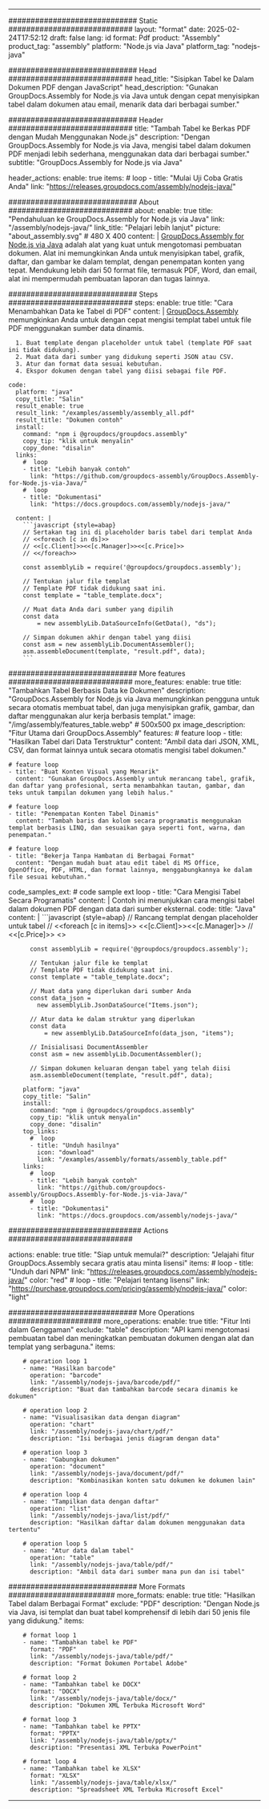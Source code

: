 



---
############################# Static ############################
layout: "format"
date:  2025-02-24T17:52:12
draft: false
lang: id
format: Pdf
product: "Assembly"
product_tag: "assembly"
platform: "Node.js via Java"
platform_tag: "nodejs-java"

############################# Head ############################
head_title: "Sisipkan Tabel ke Dalam Dokumen PDF dengan JavaScript"
head_description: "Gunakan GroupDocs.Assembly for Node.js via Java untuk dengan cepat menyisipkan tabel dalam dokumen atau email, menarik data dari berbagai sumber."

############################# Header ############################
title: "Tambah Tabel ke Berkas PDF dengan Mudah Menggunakan Node.js" 
description: "Dengan GroupDocs.Assembly for Node.js via Java, mengisi tabel dalam dokumen PDF menjadi lebih sederhana, menggunakan data dari berbagai sumber."
subtitle: "GroupDocs.Assembly for Node.js via Java" 

header_actions:
  enable: true
  items:
    #  loop
    - title: "Mulai Uji Coba Gratis Anda"
      link: "https://releases.groupdocs.com/assembly/nodejs-java/"
      
############################# About ############################
about:
    enable: true
    title: "Pendahuluan ke GroupDocs.Assembly for Node.js via Java"
    link: "/assembly/nodejs-java/"
    link_title: "Pelajari lebih lanjut"
    picture: "about_assembly.svg" # 480 X 400
    content: |
       [GroupDocs.Assembly for Node.js via Java](/assembly/nodejs-java/) adalah alat yang kuat untuk mengotomasi pembuatan dokumen. Alat ini memungkinkan Anda untuk menyisipkan tabel, grafik, daftar, dan gambar ke dalam templat, dengan penempatan konten yang tepat. Mendukung lebih dari 50 format file, termasuk PDF, Word, dan email, alat ini mempermudah pembuatan laporan dan tugas lainnya.

############################# Steps ############################
steps:
    enable: true
    title: "Cara Menambahkan Data ke Tabel di PDF"
    content: |
      [GroupDocs.Assembly](/assembly/nodejs-java/) memungkinkan Anda untuk dengan cepat mengisi templat tabel untuk file PDF menggunakan sumber data dinamis.
      
      1. Buat template dengan placeholder untuk tabel (template PDF saat ini tidak didukung).
      2. Muat data dari sumber yang didukung seperti JSON atau CSV.
      3. Atur dan format data sesuai kebutuhan.
      4. Ekspor dokumen dengan tabel yang diisi sebagai file PDF.
   
    code:
      platform: "java"
      copy_title: "Salin"
      result_enable: true
      result_link: "/examples/assembly/assembly_all.pdf"
      result_title: "Dokumen contoh"
      install:
        command: "npm i @groupdocs/groupdocs.assembly"
        copy_tip: "klik untuk menyalin"
        copy_done: "disalin"
      links:
        #  loop
        - title: "Lebih banyak contoh"
          link: "https://github.com/groupdocs-assembly/GroupDocs.Assembly-for-Node.js-via-Java/"
        #  loop
        - title: "Dokumentasi"
          link: "https://docs.groupdocs.com/assembly/nodejs-java/"
          
      content: |
        ```javascript {style=abap}
        // Sertakan tag ini di placeholder baris tabel dari templat Anda
        // <<foreach [c in ds]>>
        // <<[c.Client]>><<[c.Manager]>><<[c.Price]>>
        // <</foreach>>
    
        const assemblyLib = require('@groupdocs/groupdocs.assembly');

        // Tentukan jalur file templat
        // Template PDF tidak didukung saat ini.
        const template = "table_template.docx";

        // Muat data Anda dari sumber yang dipilih
        const data 
            = new assemblyLib.DataSourceInfo(GetData(), "ds");

        // Simpan dokumen akhir dengan tabel yang diisi
        const asm = new assemblyLib.DocumentAssembler();
        asm.assembleDocument(template, "result.pdf", data);
        ```           

############################# More features ############################
more_features:
  enable: true
  title: "Tambahkan Tabel Berbasis Data ke Dokumen"
  description: "GroupDocs.Assembly for Node.js via Java memungkinkan pengguna untuk secara otomatis membuat tabel, dan juga menyisipkan grafik, gambar, dan daftar menggunakan alur kerja berbasis templat."
  image: "/img/assembly/features_table.webp" # 500x500 px
  image_description: "Fitur Utama dari GroupDocs.Assembly"
  features:
    # feature loop
    - title: "Hasilkan Tabel dari Data Terstruktur"
      content: "Ambil data dari JSON, XML, CSV, dan format lainnya untuk secara otomatis mengisi tabel dokumen."

    # feature loop
    - title: "Buat Konten Visual yang Menarik"
      content: "Gunakan GroupDocs.Assembly untuk merancang tabel, grafik, dan daftar yang profesional, serta menambahkan tautan, gambar, dan teks untuk tampilan dokumen yang lebih halus."

    # feature loop
    - title: "Penempatan Konten Tabel Dinamis"
      content: "Tambah baris dan kolom secara programatis menggunakan templat berbasis LINQ, dan sesuaikan gaya seperti font, warna, dan penempatan."

    # feature loop
    - title: "Bekerja Tanpa Hambatan di Berbagai Format"
      content: "Dengan mudah buat atau edit tabel di MS Office, OpenOffice, PDF, HTML, dan format lainnya, menggabungkannya ke dalam file sesuai kebutuhan."
      
  code_samples_ext:
    # code sample ext loop
    - title: "Cara Mengisi Tabel Secara Programatis"
      content: |
        Contoh ini menunjukkan cara mengisi tabel dalam dokumen PDF dengan data dari sumber eksternal.
      code:
        title: "Java"
        content: |
          ```javascript {style=abap}
          // Rancang templat dengan placeholder untuk tabel
          // <<foreach [c in items]>> <<[c.Client]>><<[c.Manager]>>
          //  <<[c.Price]>> <</foreach>>
          
          const assemblyLib = require('@groupdocs/groupdocs.assembly');

          // Tentukan jalur file ke templat
          // Template PDF tidak didukung saat ini.
          const template = "table_template.docx";

          // Muat data yang diperlukan dari sumber Anda
          const data_json = 
            new assemblyLib.JsonDataSource("Items.json");

          // Atur data ke dalam struktur yang diperlukan
          const data 
              = new assemblyLib.DataSourceInfo(data_json, "items");

          // Inisialisasi DocumentAssembler
          const asm = new assemblyLib.DocumentAssembler();

          // Simpan dokumen keluaran dengan tabel yang telah diisi
          asm.assembleDocument(template, "result.pdf", data);
          ```
        platform: "java"
        copy_title: "Salin"
        install:
          command: "npm i @groupdocs/groupdocs.assembly"
          copy_tip: "klik untuk menyalin"
          copy_done: "disalin"
        top_links:
          #  loop
          - title: "Unduh hasilnya"
            icon: "download"
            link: "/examples/assembly/formats/assembly_table.pdf"
        links:
          #  loop
          - title: "Lebih banyak contoh"
            link: "https://github.com/groupdocs-assembly/GroupDocs.Assembly-for-Node.js-via-Java/"
          #  loop
          - title: "Dokumentasi"
            link: "https://docs.groupdocs.com/assembly/nodejs-java/"
            

            


############################## Actions ############################

actions:
  enable: true
  title: "Siap untuk memulai?"
  description: "Jelajahi fitur GroupDocs.Assembly secara gratis atau minta lisensi"
  items:
    #  loop
    - title: "Unduh dari NPM"
      link: "https://releases.groupdocs.com/assembly/nodejs-java/"
      color: "red"
        #  loop
    - title: "Pelajari tentang lisensi"
      link: "https://purchase.groupdocs.com/pricing/assembly/nodejs-java/"
      color: "light"


############################# More Operations #####################
more_operations:
    enable: true
    title: "Fitur Inti dalam Genggaman"
    exclude: "table"
    description: "API kami mengotomasi pembuatan tabel dan meningkatkan pembuatan dokumen dengan alat dan templat yang serbaguna."
    items: 
          
        # operation loop 1
        - name: "Hasilkan barcode"
          operation: "barcode"
          link: "/assembly/nodejs-java/barcode/pdf/"
          description: "Buat dan tambahkan barcode secara dinamis ke dokumen"

        # operation loop 2
        - name: "Visualisasikan data dengan diagram"
          operation: "chart"
          link: "/assembly/nodejs-java/chart/pdf/"
          description: "Isi berbagai jenis diagram dengan data"

        # operation loop 3
        - name: "Gabungkan dokumen"
          operation: "document"
          link: "/assembly/nodejs-java/document/pdf/"
          description: "Kombinasikan konten satu dokumen ke dokumen lain"

        # operation loop 4
        - name: "Tampilkan data dengan daftar"
          operation: "list"
          link: "/assembly/nodejs-java/list/pdf/"
          description: "Hasilkan daftar dalam dokumen menggunakan data tertentu"

        # operation loop 5
        - name: "Atur data dalam tabel"
          operation: "table"
          link: "/assembly/nodejs-java/table/pdf/"
          description: "Ambil data dari sumber mana pun dan isi tabel"
         
          
############################# More Formats ########################
more_formats:
    enable: true
    title: "Hasilkan Tabel dalam Berbagai Format"
    exclude: "PDF"
    description: "Dengan Node.js via Java, isi templat dan buat tabel komprehensif di lebih dari 50 jenis file yang didukung."
    items: 
          
        # format loop 1
        - name: "Tambahkan tabel ke PDF"
          format: "PDF"
          link: "/assembly/nodejs-java/table/pdf/"
          description: "Format Dokumen Portabel Adobe"
          
        # format loop 2
        - name: "Tambahkan tabel ke DOCX"
          format: "DOCX"
          link: "/assembly/nodejs-java/table/docx/"
          description: "Dokumen XML Terbuka Microsoft Word"
          
        # format loop 3
        - name: "Tambahkan tabel ke PPTX"
          format: "PPTX"
          link: "/assembly/nodejs-java/table/pptx/"
          description: "Presentasi XML Terbuka PowerPoint"
          
        # format loop 4
        - name: "Tambahkan tabel ke XLSX"
          format: "XLSX"
          link: "/assembly/nodejs-java/table/xlsx/"
          description: "Spreadsheet XML Terbuka Microsoft Excel"


          

---